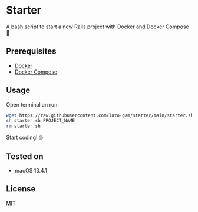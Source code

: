 # Starter

A bash script to start a new Rails project with Docker and Docker Compose 🚀

## Prerequisites

- [Docker](https://docs.docker.com/get-docker/)
- [Docker Compose](https://docs.docker.com/compose/install/)

## Usage

Open terminal an run:

```bash
wget https://raw.githubusercontent.com/lato-gam/starter/main/starter.sh
sh starter.sh PROJECT_NAME
rm starter.sh
```

Start coding! 🤓

## Tested on

- macOS 13.4.1

## License

[MIT](https://choosealicense.com/licenses/mit/)

